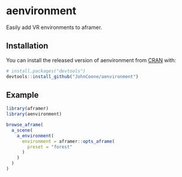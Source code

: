 # aenvironment

Easily add VR environments to aframer.

## Installation

You can install the released version of aenvironment from [CRAN](https://CRAN.R-project.org) with:

``` r
# install.packages("devtools")
devtools::install_github("JohnCoene/aenvironment")
```

## Example

``` r
library(aframer)
library(aenvironment)

browse_aframe(
  a_scene(
    a_environment(
      environment = aframer::opts_aframe(
        preset = "forest"
      )
    )
  )
)
```

